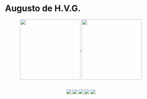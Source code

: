 # Augusto de H.V.G.

<div align="center">
  <a href="https://github.com/AHVG">
    <img height="200px" src="https://github-readme-stats.vercel.app/api?username=AHVG&show_icons=true&theme=dracula&include_all_commits=true&count_private=true" align="center"/>
  </a>
  <a href="https://github.com/AHVG">
    <img height="200px" src="https://github-readme-stats.vercel.app/api/top-langs/?username=AHVG&layout-compact&langs_count=16&theme=dracula" align="center"/>
  </a>
</div>

##

<div align="center">
  <img align="center" src="https://img.shields.io/badge/C-00599C?style=for-the-badge&logo=c&logoColor=white"/>
  <img align="center" src="https://img.shields.io/badge/C%2B%2B-00599C?style=for-the-badge&logo=c%2B%2B&logoColor=white"/>
  <img align="center" src="https://img.shields.io/badge/JavaScript-F7DF1E?style=for-the-badge&logo=javascript&logoColor=black"/>
  <img align="center" src="https://img.shields.io/badge/HTML5-E34F26?style=for-the-badge&logo=html5&logoColor=white"/>
  <img align="center" src="https://img.shields.io/badge/CSS3-1572B6?style=for-the-badge&logo=css3&logoColor=white"/>
</div>

##
